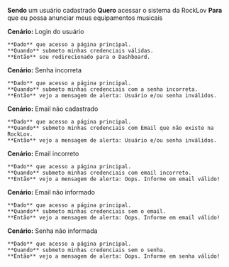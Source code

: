 **Sendo** um usuário cadastrado 
**Quero** acessar o sistema da RockLov
**Para** que eu possa anunciar meus equipamentos musicais

**Cenário:** Login do usuário

    **Dado** que acesso a página principal. 
    **Quando** submeto minhas credenciais válidas. 
    **Então** sou redirecionado para o Dashboard.

**Cenário:** Senha incorreta

    **Dado** que acesso a página principal. 
    **Quando** submeto minhas credenciais com a senha incorreta.
    **Então** vejo a mensagem de alerta: Usuário e/ou senha inválidos.

**Cenário:** Email não cadastrado

    **Dado** que acesso a página principal.
    **Quando** submeto minhas credenciais com Email que não existe na RockLov.
    **Então** vejo a mensagem de alerta: Usuário e/ou senha inválidos.

**Cenário:** Email incorreto

    **Dado** que acesso a página principal.
    **Quando** submeto minhas credenciais com email incorreto.
    **Então** vejo a mensagem de alerta: Oops. Informe em email válido!

**Cenário:** Email não informado

    **Dado** que acesso a página principal.
    **Quando** submeto minhas credenciais sem o email.
    **Então** vejo a mensagem de alerta: Oops. Informe em email válido!

**Cenário:** Senha não informada

    **Dado** que acesso a página principal.
    **Quando** submeto minhas credenciais sem o senha.
    **Então** vejo a mensagem de alerta: Oops. Informe em senha válido!